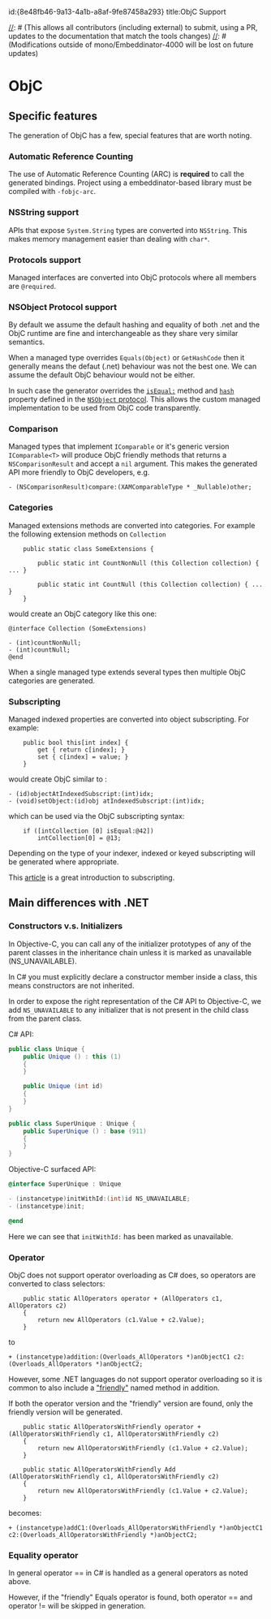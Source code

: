id:{8e48fb46-9a13-4a1b-a8af-9fe87458a293}
title:ObjC Support

[//]: # (The original file resides under https://github.com/mono/Embeddinator-4000/tree/objc/docs/ObjC.md)
[//]: # (This allows all contributors (including external) to submit, using a PR, updates to the documentation that match the tools changes)
[//]: # (Modifications outside of mono/Embeddinator-4000 will be lost on future updates)

# ObjC

## Specific features

The generation of ObjC has a few, special features that are worth noting.

### Automatic Reference Counting

The use of Automatic Reference Counting (ARC) is **required** to call the generated bindings. Project using a embeddinator-based library must be compiled with `-fobjc-arc`.

### NSString support

APIs that expose `System.String` types are converted into `NSString`. This makes memory management easier than dealing with `char*`.

### Protocols support

Managed interfaces are converted into ObjC protocols where all members are `@required`.

### NSObject Protocol support

By default we assume the default hashing and equality of both .net and the ObjC runtime are fine and interchangeable as they share very similar semantics.

When a managed type overrides `Equals(Object)` or `GetHashCode` then it generally means the defaut (.net) behaviour was not the best one. We can assume the default ObjC behaviour would not be either.

In such case the generator overrides the [`isEqual:`](https://developer.apple.com/reference/objectivec/1418956-nsobject/1418795-isequal?language=objc) method and [`hash`](https://developer.apple.com/reference/objectivec/1418956-nsobject/1418859-hash?language=objc) property defined in the [`NSObject` protocol](https://developer.apple.com/reference/objectivec/1418956-nsobject?language=objc). This allows the custom managed implementation to be used from ObjC code transparently.

### Comparison

Managed types that implement `IComparable` or it's generic version `IComparable<T>` will produce ObjC friendly methods that returns a `NSComparisonResult` and accept a `nil` argument. This makes the generated API more friendly to ObjC developers, e.g.

```
- (NSComparisonResult)compare:(XAMComparableType * _Nullable)other;
```

### Categories

Managed extensions methods are converted into categories. For example the following extension methods on `Collection`

```
	public static class SomeExtensions {

		public static int CountNonNull (this Collection collection) { ... }

		public static int CountNull (this Collection collection) { ... }
	}
```

would create an ObjC category like this one:

```
@interface Collection (SomeExtensions)

- (int)countNonNull;
- (int)countNull;
@end
```

When a single managed type extends several types then multiple ObjC categories are generated.

### Subscripting

Managed indexed properties are converted into object subscripting. For example:

```
	public bool this[int index] {
		get { return c[index]; }
		set { c[index] = value; }
	}
```

would create ObjC similar to :

```
- (id)objectAtIndexedSubscript:(int)idx;
- (void)setObject:(id)obj atIndexedSubscript:(int)idx;
```

which can be used via the ObjC subscripting syntax:

```
    if ([intCollection [0] isEqual:@42])
	    intCollection[0] = @13;
```

Depending on the type of your indexer, indexed or keyed subscripting will be generated where appropriate. 

This [article](http://nshipster.com/object-subscripting/) is a great introduction to subscripting.

## Main differences with .NET

### Constructors v.s. Initializers

In Objective-C, you can call any of the initializer prototypes of any of the parent classes in the inheritance chain unless it is marked as unavailable (NS_UNAVAILABLE).

In C# you must explicitly declare a constructor member inside a class, this means constructors are not inherited.

In order to expose the right representation of the C# API to Objective-C, we add `NS_UNAVAILABLE` to any initializer that is not present in the child class from the parent class.

C# API:

```csharp
public class Unique {
	public Unique () : this (1)
	{
	}

	public Unique (int id)
	{
	}
}

public class SuperUnique : Unique {
	public SuperUnique () : base (911)
	{
	}
}
```

Objective-C surfaced API:

```objectivec
@interface SuperUnique : Unique

- (instancetype)initWithId:(int)id NS_UNAVAILABLE;
- (instancetype)init;

@end
```

Here we can see that `initWithId:` has been marked as unavailable.

### Operator

ObjC does not support operator overloading as C# does, so operators are converted to class selectors:

```
	public static AllOperators operator + (AllOperators c1, AllOperators c2)
	{
		return new AllOperators (c1.Value + c2.Value);
	}
```

to

```
+ (instancetype)addition:(Overloads_AllOperators *)anObjectC1 c2:(Overloads_AllOperators *)anObjectC2;
```

However, some .NET languages do not support operator overloading so it is common to also include a ["friendly"](https://msdn.microsoft.com/en-us/library/ms229032(v=vs.110).aspx) named method in addition.

If both the operator version and the "friendly" version are found, only the friendly version will be generated.

```
	public static AllOperatorsWithFriendly operator + (AllOperatorsWithFriendly c1, AllOperatorsWithFriendly c2)
	{
		return new AllOperatorsWithFriendly (c1.Value + c2.Value);
	}

	public static AllOperatorsWithFriendly Add (AllOperatorsWithFriendly c1, AllOperatorsWithFriendly c2)
	{
		return new AllOperatorsWithFriendly (c1.Value + c2.Value);
	}
```

becomes:

```
+ (instancetype)addC1:(Overloads_AllOperatorsWithFriendly *)anObjectC1 c2:(Overloads_AllOperatorsWithFriendly *)anObjectC2;
```

### Equality operator

In general operator == in C# is handled as a general operators as noted above.

However, if the "friendly" Equals operator is found, both operator == and operator != will be skipped in generation.
